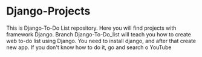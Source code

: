 # Django-Projects
This is Django-To-Do List repository.
Here you will find projects with framework Django.
Branch Django-To-Do_list will teach you how to create web to-do list using Django.
You need to install django, and after that create new app.
If you don't know how to do it, go and search o YouTube
